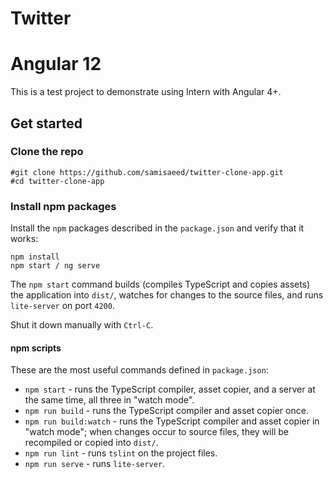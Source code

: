 # Twitter
# Angular 12

This is a test project to demonstrate using Intern with Angular 4+.

## Get started

### Clone the repo

```shell
#git clone https://github.com/samisaeed/twitter-clone-app.git
#cd twitter-clone-app
```

### Install npm packages

Install the `npm` packages described in the `package.json` and verify that it works:

```shell
npm install
npm start / ng serve
```

The `npm start` command builds (compiles TypeScript and copies assets) the application into `dist/`, watches for changes to the source files, and runs `lite-server` on port `4200`.

Shut it down manually with `Ctrl-C`.

#### npm scripts

These are the most useful commands defined in `package.json`:

* `npm start` - runs the TypeScript compiler, asset copier, and a server at the same time, all three in "watch mode".
* `npm run build` - runs the TypeScript compiler and asset copier once.
* `npm run build:watch` - runs the TypeScript compiler and asset copier in "watch mode"; when changes occur to source files, they will be recompiled or copied into `dist/`.
* `npm run lint` - runs `tslint` on the project files.
* `npm run serve` - runs `lite-server`.

